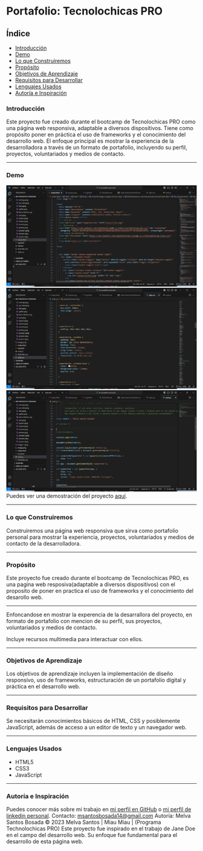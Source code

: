 # Portafolio: Tecnolochicas PRO


## Índice

- [Introducción](#introducción)
- [Demo](#demo)
- [Lo que Construiremos](#lo-que-construiremos)
- [Propósito](#propósito)
- [Objetivos de Aprendizaje](#objetivos-de-aprendizaje)
- [Requisitos para Desarrollar](#requisitos-para-desarrollar)
- [Lenguajes Usados](#lenguajes-usados)
- [Autoría e Inspiración](#autoría-e-inspiración)

### Introducción

Este proyecto fue creado durante el bootcamp de Tecnolochicas PRO como una página web responsiva, adaptable a diversos dispositivos. Tiene como propósito poner en práctica el uso de frameworks y el conocimiento del desarrollo web. El enfoque principal es mostrar la experiencia de la desarrolladora a través de un formato de portafolio, incluyendo su perfil, proyectos, voluntariados y medios de contacto.
****
### Demo
![HTML](image.png)
![CSS](image-1.png)
![JS](image-2.png)
Puedes ver una demostración del proyecto [aquí](https://github.com/MelvaBosada/mi-portafolio-technolochicasPRO-yucatan).
****
### Lo que Construiremos

Construiremos una página web responsiva que sirva como portafolio personal para mostrar la experiencia, proyectos, voluntariados y medios de contacto de la desarrolladora.
****
### Propósito

Este proyecto fue creado durante el bootcamp de Tecnolochicas PRO, es una pagina web resposiva(adaptable a diversos dispositivos) con el proposito de poner en practica el uso de frameworks y el conocimiento del desarollo web.
****
Enfoncandose en mostrar la experencia  de la desarrallora del proyecto, en formato de portafolio con mencion de su perfil, sus proyectos, voluntariados y medios de contacto.

Incluye recursos multimedia para interactuar con ellos.
****
### Objetivos de Aprendizaje

Los objetivos de aprendizaje incluyen la implementación de diseño responsivo, uso de frameworks, estructuración de un portafolio digital y práctica en el desarrollo web.
****
### Requisitos para Desarrollar

Se necesitarán conocimientos básicos de HTML, CSS y posiblemente JavaScript, además de acceso a un editor de texto y un navegador web.
****
### Lenguajes Usados

- HTML5
- CSS3
- JavaScript
****
### Autoría e Inspiración
Puedes conocer más sobre mi trabajo en [mi perfil en GitHub](https://github.com/MelvaBosada) o [mi perfil de linkedin personal](https://www.linkedin.com/in/melva-santos-2963b52a3/).
Contacto: msantosbosada14@gmail.com
Autoría: Melva Santos Bosada
© 2023 Melva Santos | Miau Miau | (Programa Technolochicas PRO)
Este proyecto fue inspirado en el trabajo de Jane Doe en el campo del desarrollo web. Su enfoque fue fundamental para el desarrollo de esta página web.
